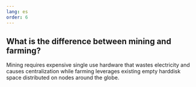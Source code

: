 ```yaml
---
lang: es
order: 6
---
```


What is the difference between mining and farming?
-----------------------

Mining requires expensive single use hardware that wastes electricity and causes centralization while farming leverages existing empty harddisk space distributed on nodes around the globe.
